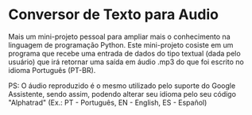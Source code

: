 # Conversor de Texto para Audio

Mais um mini-projeto pessoal para ampliar mais o conhecimento na linguagem de programação Python. Este mini-projeto cosiste em um programa que recebe uma entrada de dados do tipo textual (dada pelo usuário) que irá retornar uma saída em áudio .mp3 do que foi escrito no idioma Português (PT-BR).

PS: O áudio reproduzido é o mesmo utilizado pelo suporte do Google Assistente, sendo assim, podendo alterar seu idioma pelo seu código "Alphatrad" (Ex.: PT - Português, EN - English, ES - Español)
